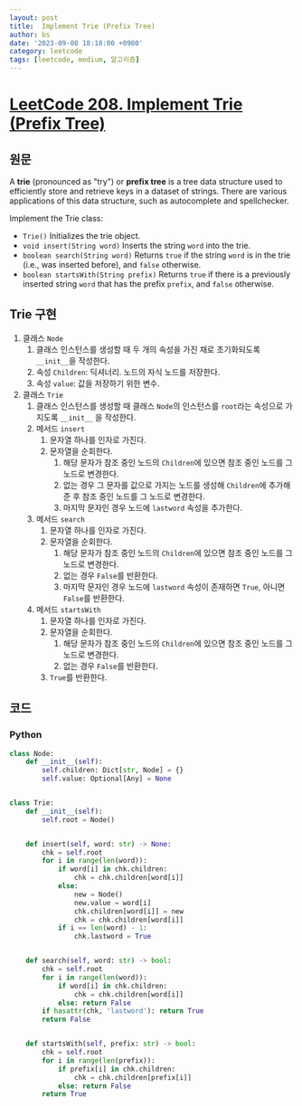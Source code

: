 ```yaml
---
layout: post
title:  Implement Trie (Prefix Tree)
author: bs
date: '2023-09-08 18:18:00 +0900'
category: leetcode
tags: [leetcode, medium, 알고리즘]
---
```


# [LeetCode 208. Implement Trie (Prefix Tree)](https://leetcode.com/problems/implement-trie-prefix-tree/)

## 원문
A **trie** (pronounced as "try") or **prefix tree** is a tree data structure used to efficiently store and retrieve keys in a dataset of strings. There are various applications of this data structure, such as autocomplete and spellchecker.

Implement the Trie class:

- `Trie()` Initializes the trie object.
- `void insert(String word)` Inserts the string `word` into the trie.
- `boolean search(String word)` Returns `true` if the string `word` is in the trie (i.e., was inserted before), and `false` otherwise.
- `boolean startsWith(String prefix)` Returns `true` if there is a previously inserted string `word` that has the prefix `prefix`, and `false` otherwise.

## Trie 구현
1. 클래스 `Node`
    1. 클래스 인스턴스를 생성할 때 두 개의 속성을 가진 채로 초기화되도록 `__init__`을 작성한다.
    2. 속성 `Children`: 딕셔너리. 노드의 자식 노드를 저장한다.
    3. 속성 `value`: 값을 저장하기 위한 변수.
2. 클래스 `Trie`
    1. 클래스 인스턴스를 생성할 때 클래스 `Node`의 인스턴스를 `root`라는 속성으로 가지도록 `__init__` 을 작성한다.
    2. 메서드 `insert`
        1. 문자열 하나를 인자로 가진다.
        2. 문자열을 순회한다.
            1. 해당 문자가 참조 중인 노드의 `Children`에 있으면 참조 중인 노드를 그 노드로 변경한다.
            2. 없는 경우 그 문자를 값으로 가지는 노드를 생성해 `Children`에 추가해준 후 참조 중인 노드를 그 노드로 변경한다.
            3. 마지막 문자인 경우 노드에 `lastword` 속성을 추가한다.
    3. 메서드 `search`
        1. 문자열 하나를 인자로 가진다.
        2. 문자열을 순회한다.
            1. 해당 문자가 참조 중인 노드의 `Children`에 있으면 참조 중인 노드를 그 노드로 변경한다.
            2. 없는 경우 `False`를 반환한다.
            3. 마지막 문자인 경우 노드에 `lastword` 속성이 존재하면 `True`, 아니면 `False`를 반환한다.
    4. 메서드 `startsWith`
        1. 문자열 하나를 인자로 가진다.
        2. 문자열을 순회한다.
            1. 해당 문자가 참조 중인 노드의 `Children`에 있으면 참조 중인 노드를 그 노드로 변경한다.
            2. 없는 경우 `False`를 반환한다.
        3. `True`를 반환한다.

## 코드
### Python
```python
class Node:
    def __init__(self):
        self.children: Dict[str, Node] = {}
        self.value: Optional[Any] = None


class Trie:
    def __init__(self):
        self.root = Node()


    def insert(self, word: str) -> None:
        chk = self.root
        for i in range(len(word)):
            if word[i] in chk.children:
                chk = chk.children[word[i]]
            else:
                new = Node()
                new.value = word[i]
                chk.children[word[i]] = new
                chk = chk.children[word[i]]
            if i == len(word) - 1:
                chk.lastword = True


    def search(self, word: str) -> bool:
        chk = self.root
        for i in range(len(word)):
            if word[i] in chk.children:
                chk = chk.children[word[i]]
            else: return False
        if hasattr(chk, 'lastword'): return True
        return False


    def startsWith(self, prefix: str) -> bool:
        chk = self.root
        for i in range(len(prefix)):
            if prefix[i] in chk.children:
                chk = chk.children[prefix[i]]
            else: return False
        return True
```